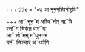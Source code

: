 +++
title = "०७ आ नूनमश्विनोरृषिः"

+++
आ᳓ नून᳓म् अश्वि᳓नोर् ऋ᳓षि  
स्तो᳓मं चिकेत वाम᳓या  
आ᳓ सो᳓मम् म᳓धुमत्तमं  
घर्मं᳓ सिञ्चाद् अ᳓थर्वणि